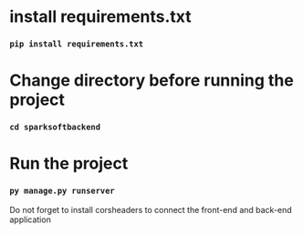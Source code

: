 # install requirements.txt
### `pip install requirements.txt`

# Change directory before running the project
### `cd sparksoftbackend`

# Run the project
### `py manage.py runserver`

Do not forget to install corsheaders to connect the front-end and back-end application
